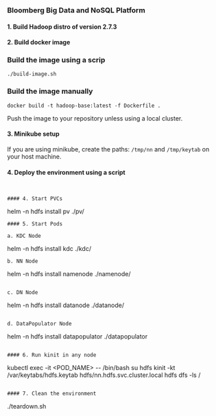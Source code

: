 ### Bloomberg Big Data and NoSQL Platform
#### 1. Build Hadoop distro of version 2.7.3
#### 2. Build docker image 

### Build the image using a scrip

```
./build-image.sh
```

### Build the image manually

```
docker build -t hadoop-base:latest -f Dockerfile .
```
Push the image to your repository unless using a local cluster.

#### 3. Minikube setup

If you are using minikube, create the paths:
`/tmp/nn` and `/tmp/keytab` on your host machine.

#### 4. Deploy the environment using a script

```


#### 4. Start PVCs

```
helm -n hdfs install pv ./pv/
```
#### 5. Start Pods

a. KDC Node
```
helm -n hdfs install kdc ./kdc/
```
b. NN Node
```
helm -n hdfs install namenode ./namenode/
```

c. DN Node
```
helm -n hdfs install datanode ./datanode/
```

d. DataPopulator Node
```
helm -n hdfs install datapopulator ./datapopulator
```

#### 6. Run kinit in any node
```
kubectl exec -it <POD_NAME> -- /bin/bash
su hdfs
kinit -kt /var/keytabs/hdfs.keytab hdfs/nn.hdfs.svc.cluster.local
hdfs dfs -ls /
```

#### 7. Clean the environment

```
./teardown.sh
```
